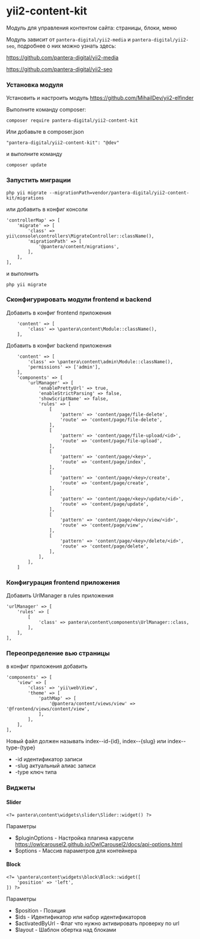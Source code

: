 # yii2-content-kit

Модуль для управления контентом сайта: страницы, блоки, меню

Модуль зависит от `pantera-digital/yii2-media` и `pantera-digital/yii2-seo`, подробнее о них можно узнать здесь:

https://github.com/pantera-digital/yii2-media

https://github.com/pantera-digital/yii2-seo


### Установка модуля

Установить и настроить модуль https://github.com/MihailDev/yii2-elfinder

Выполните команду composer:
```
composer require pantera-digital/yii2-content-kit
```
Или добавьте в composer.json
```
"pantera-digital/yii2-content-kit": "@dev"
```
и выполните команду
```
composer update
```

### Запустить миграции

```
php yii migrate --migrationPath=vendor/pantera-digital/yii2-content-kit/migrations
```

или добавить в конфиг консоли
```
'controllerMap' => [
    'migrate' => [
        'class' => yii\console\controllers\MigrateController::className(),
        'migrationPath' => [
            '@pantera/content/migrations',
        ],
    ],
],
```
и выполнить
```
php yii migrate
```

### Сконфигурировать модули frontend и backend

Добавить в конфиг frontend приложения
```
    'content' => [
        'class' => \pantera\content\Module::className(),
    ],
```
Добавить в конфиг backend приложения
```
    'content' => [
        'class' => \pantera\content\admin\Module::className(),
        'permissions' => ['admin'],
    ],
    'components' => [
        'urlManager' => [
            'enablePrettyUrl' => true,
            'enableStrictParsing' => false,
            'showScriptName' => false,
            'rules' => [
                [
                    'pattern' => 'content/page/file-delete',
                    'route' => 'content/page/file-delete',
                ],
                [
                    'pattern' => 'content/page/file-upload/<id>',
                    'route' => 'content/page/file-upload',
                ],
                [
                    'pattern' => 'content/page/<key>',
                    'route' => 'content/page/index',
                ],
                [
                    'pattern' => 'content/page/<key>/create',
                    'route' => 'content/page/create',
                ],
                [
                    'pattern' => 'content/page/<key>/update/<id>',
                    'route' => 'content/page/update',
                ],
                [
                    'pattern' => 'content/page/<key>/view/<id>',
                    'route' => 'content/page/view',
                ],
                [
                    'pattern' => 'content/page/<key>/delete/<id>',
                    'route' => 'content/page/delete',
                ],
            ],
        ],
    ]
```

### Конфигурация frontend приложения

Добавить UrlManager в rules приложения
```
'urlManager' => [
    'rules' => [
        [
            'class' => pantera\content\components\UrlManager::class,
        ],
    ],
],
```

### Переопределение вью страницы
в конфиг приложения добавить
```
'components' => [
    'view' => [
        'class' => 'yii\web\View',
        'theme' => [
            'pathMap' => [
                '@pantera/content/views/view' => '@frontend/views/content/view',
            ],
        ],
    ],
],
```

Новый файл должен называть index--id-{id}, index--{slug} или index--type-{type}
* -id идентификатор записи
* -slug актуальный алиас записи
* -type ключ типа

### Виджеты
#### Slider
```
<?= pantera\content\widgets\slider\Slider::widget() ?>
```
Параметры
* $pluginOptions - Настройка плагина карусели https://owlcarousel2.github.io/OwlCarousel2/docs/api-options.html
* $options - Массив параметров для контейнера
#### Block
```
<?= \pantera\content\widgets\block\Block::widget([
    'position' => 'left',
]) ?>
```
Параметры
* $position - Позиция
* $ids - Идентификатор или набор идентификаторов
* $activatedByUrl - Флаг что нужно активировать проверку по url
* $layout - Шаблон обертка над блоками